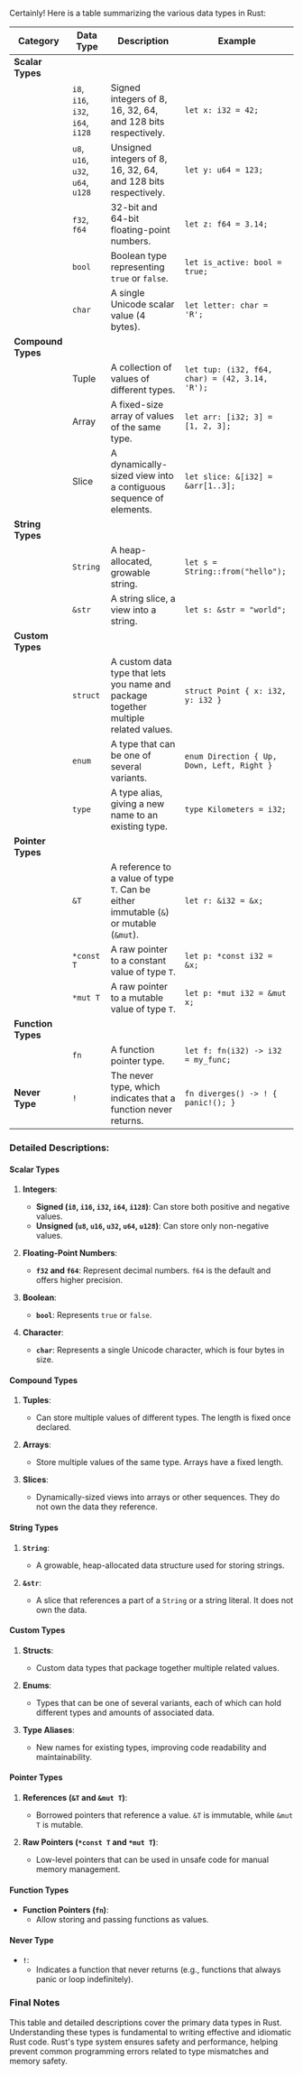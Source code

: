 Certainly! Here is a table summarizing the various data types in Rust:

| **Category**           | **Data Type**        | **Description**                                                                                       | **Example**                        |
|------------------------|----------------------|-------------------------------------------------------------------------------------------------------|------------------------------------|
| **Scalar Types**       |                      |                                                                                                       |                                    |
|                        | `i8`, `i16`, `i32`, `i64`, `i128` | Signed integers of 8, 16, 32, 64, and 128 bits respectively.                                           | `let x: i32 = 42;`                 |
|                        | `u8`, `u16`, `u32`, `u64`, `u128` | Unsigned integers of 8, 16, 32, 64, and 128 bits respectively.                                         | `let y: u64 = 123;`                |
|                        | `f32`, `f64`        | 32-bit and 64-bit floating-point numbers.                                                             | `let z: f64 = 3.14;`               |
|                        | `bool`              | Boolean type representing `true` or `false`.                                                          | `let is_active: bool = true;`      |
|                        | `char`              | A single Unicode scalar value (4 bytes).                                                              | `let letter: char = 'R';`          |
| **Compound Types**     |                      |                                                                                                       |                                    |
|                        | Tuple               | A collection of values of different types.                                                            | `let tup: (i32, f64, char) = (42, 3.14, 'R');` |
|                        | Array               | A fixed-size array of values of the same type.                                                        | `let arr: [i32; 3] = [1, 2, 3];`   |
|                        | Slice               | A dynamically-sized view into a contiguous sequence of elements.                                       | `let slice: &[i32] = &arr[1..3];`  |
| **String Types**       |                      |                                                                                                       |                                    |
|                        | `String`            | A heap-allocated, growable string.                                                                   | `let s = String::from("hello");`   |
|                        | `&str`              | A string slice, a view into a string.                                                                | `let s: &str = "world";`           |
| **Custom Types**       |                      |                                                                                                       |                                    |
|                        | `struct`            | A custom data type that lets you name and package together multiple related values.                   | `struct Point { x: i32, y: i32 }`  |
|                        | `enum`              | A type that can be one of several variants.                                                           | `enum Direction { Up, Down, Left, Right }` |
|                        | `type`              | A type alias, giving a new name to an existing type.                                                  | `type Kilometers = i32;`           |
| **Pointer Types**      |                      |                                                                                                       |                                    |
|                        | `&T`                | A reference to a value of type `T`. Can be either immutable (`&`) or mutable (`&mut`).                 | `let r: &i32 = &x;`                |
|                        | `*const T`          | A raw pointer to a constant value of type `T`.                                                        | `let p: *const i32 = &x;`          |
|                        | `*mut T`            | A raw pointer to a mutable value of type `T`.                                                         | `let p: *mut i32 = &mut x;`        |
| **Function Types**     |                      |                                                                                                       |                                    |
|                        | `fn`                | A function pointer type.                                                                              | `let f: fn(i32) -> i32 = my_func;` |
| **Never Type**         | `!`                 | The never type, which indicates that a function never returns.                                        | `fn diverges() -> ! { panic!(); }` |

### Detailed Descriptions:

#### Scalar Types

1. **Integers**:
   - **Signed (`i8`, `i16`, `i32`, `i64`, `i128`)**: Can store both positive and negative values.
   - **Unsigned (`u8`, `u16`, `u32`, `u64`, `u128`)**: Can store only non-negative values.

2. **Floating-Point Numbers**:
   - **`f32` and `f64`**: Represent decimal numbers. `f64` is the default and offers higher precision.

3. **Boolean**:
   - **`bool`**: Represents `true` or `false`.

4. **Character**:
   - **`char`**: Represents a single Unicode character, which is four bytes in size.

#### Compound Types

1. **Tuples**:
   - Can store multiple values of different types. The length is fixed once declared.

2. **Arrays**:
   - Store multiple values of the same type. Arrays have a fixed length.

3. **Slices**:
   - Dynamically-sized views into arrays or other sequences. They do not own the data they reference.

#### String Types

1. **`String`**:
   - A growable, heap-allocated data structure used for storing strings.

2. **`&str`**:
   - A slice that references a part of a `String` or a string literal. It does not own the data.

#### Custom Types

1. **Structs**:
   - Custom data types that package together multiple related values.

2. **Enums**:
   - Types that can be one of several variants, each of which can hold different types and amounts of associated data.

3. **Type Aliases**:
   - New names for existing types, improving code readability and maintainability.

#### Pointer Types

1. **References (`&T` and `&mut T`)**:
   - Borrowed pointers that reference a value. `&T` is immutable, while `&mut T` is mutable.

2. **Raw Pointers (`*const T` and `*mut T`)**:
   - Low-level pointers that can be used in unsafe code for manual memory management.

#### Function Types

- **Function Pointers (`fn`)**:
  - Allow storing and passing functions as values.

#### Never Type

- **`!`**:
  - Indicates a function that never returns (e.g., functions that always panic or loop indefinitely).

### Final Notes

This table and detailed descriptions cover the primary data types in Rust. Understanding these types is fundamental to writing effective and idiomatic Rust code. Rust's type system ensures safety and performance, helping prevent common programming errors related to type mismatches and memory safety.